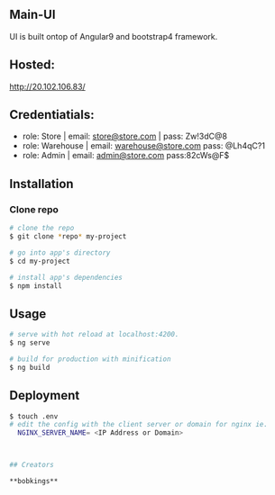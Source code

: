 
## Main-UI

UI is built ontop of Angular9 and bootstrap4 framework.

## Hosted:
http://20.102.106.83/

## Credentiatials:
* role: Store | email: store@store.com | pass: Zw!3dC@8
* role: Warehouse | email: warehouse@store.com pass: @Lh4qC?1
* role: Admin | email: admin@store.com pass:82cWs@F$



## Installation

### Clone repo

``` bash
# clone the repo
$ git clone *repo* my-project

# go into app's directory
$ cd my-project

# install app's dependencies
$ npm install
```

## Usage
``` bash
# serve with hot reload at localhost:4200.
$ ng serve

# build for production with minification
$ ng build
```

## Deployment
``` bash
$ touch .env 
# edit the config with the client server or domain for nginx ie.
  NGINX_SERVER_NAME= <IP Address or Domain>



## Creators

**bobkings**


